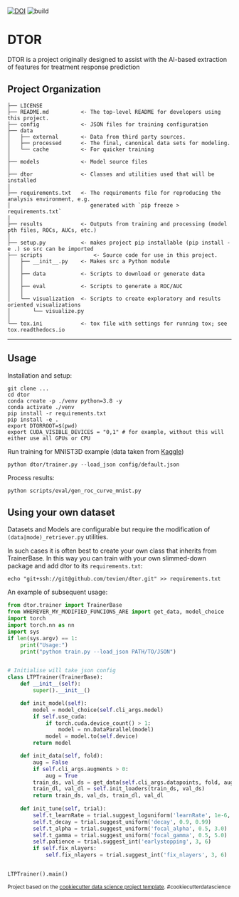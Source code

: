 [![DOI](https://zenodo.org/badge/341508464.svg)](https://zenodo.org/badge/latestdoi/341508464)
![build](https://github.com/Tevien/dtor/actions/workflows/build.yml/badge.svg)

DTOR
==============================

DTOR is a project originally designed to assist with the AI-based extraction of features
for treatment response prediction

Project Organization
------------

    ├── LICENSE
    ├── README.md          <- The top-level README for developers using this project.
    ├── config             <- JSON files for training configuration
    ├── data
    │   ├── external       <- Data from third party sources.
    │   ├── processed      <- The final, canonical data sets for modeling.
    │   └── cache          <- For quicker training
    │
    ├── models             <- Model source files
    │
    ├── dtor               <- Classes and utilities used that will be installed
    │
    ├── requirements.txt   <- The requirements file for reproducing the analysis environment, e.g.
    │                         generated with `pip freeze > requirements.txt`
    |
    ├── results            <- Outputs from training and processing (model pth files, ROCs, AUCs, etc.)
    │
    ├── setup.py           <- makes project pip installable (pip install -e .) so src can be imported
    ├── scripts                <- Source code for use in this project.
    │   ├── __init__.py    <- Makes src a Python module
    │   │
    │   ├── data           <- Scripts to download or generate data
    │   │
    │   ├── eval           <- Scripts to generate a ROC/AUC
    │   │
    │   └── visualization  <- Scripts to create exploratory and results oriented visualizations
    │       └── visualize.py
    │
    └── tox.ini            <- tox file with settings for running tox; see tox.readthedocs.io


--------

Usage
-----

Installation and setup:
```shell script
git clone ...
cd dtor
conda create -p ./venv python=3.8 -y
conda activate ./venv
pip install -r requirements.txt
pip install -e .
export DTORROOT=$(pwd)
export CUDA_VISIBLE_DEVICES = "0,1" # for example, without this will either use all GPUs or CPU
```

Run training for MNIST3D example (data taken from [Kaggle](https://www.kaggle.com/daavoo/3d-mnist))
```shell script
python dtor/trainer.py --load_json config/default.json 
```

Process results:
```shell script
python scripts/eval/gen_roc_curve_mnist.py
```

Using your own dataset
-----

Datasets and Models are configurable but require the modification of `(data|mode)_retriever.py` utilities.

In such cases it is often best to create your own class that inherits from TrainerBase.
In this way you can train with your own slimmed-down package and add dtor to its `requirements.txt`:
```shell script
echo "git+ssh://git@github.com/tevien/dtor.git" >> requirements.txt
```

An example of subsequent usage:
```python
from dtor.trainer import TrainerBase
from WHEREVER_MY_MODIFIED_FUNCIONS_ARE import get_data, model_choice
import torch
import torch.nn as nn
import sys
if len(sys.argv) == 1:
    print("Usage:")
    print("python train.py --load_json PATH/TO/JSON")


# Initialise will take json config
class LTPTrainer(TrainerBase):
    def __init__(self):
        super().__init__()

    def init_model(self):
        model = model_choice(self.cli_args.model)
        if self.use_cuda:
            if torch.cuda.device_count() > 1:
                model = nn.DataParallel(model)
            model = model.to(self.device)
        return model

    def init_data(self, fold):
        aug = False
        if self.cli_args.augments > 0:
            aug = True
        train_ds, val_ds = get_data(self.cli_args.datapoints, fold, aug=aug)
        train_dl, val_dl = self.init_loaders(train_ds, val_ds)
        return train_ds, val_ds, train_dl, val_dl
    
    def init_tune(self, trial):
        self.t_learnRate = trial.suggest_loguniform('learnRate', 1e-6, 1e-3)
        self.t_decay = trial.suggest_uniform('decay', 0.9, 0.99)
        self.t_alpha = trial.suggest_uniform('focal_alpha', 0.5, 3.0)
        self.t_gamma = trial.suggest_uniform('focal_gamma', 0.5, 5.0)
        self.patience = trial.suggest_int('earlystopping', 3, 6)
        if self.fix_nlayers:
            self.fix_nlayers = trial.suggest_int('fix_nlayers', 3, 6)


LTPTrainer().main()
```

<p><small>Project based on the <a target="_blank" href="https://drivendata.github.io/cookiecutter-data-science/">cookiecutter data science project template</a>. #cookiecutterdatascience</small></p>
